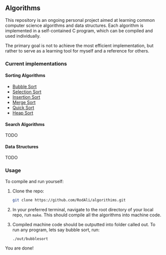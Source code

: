 ## Algorithms

This repository is an ongoing personal project aimed at learning common computer science algorithms and data structures. Each algorithm is implemented in a self-contained C program, which can be compiled and used individually.

The primary goal is not to achieve the most efficient implementation, but rather to serve as a learning tool for myself and a reference for others.

### Current implementations

#### Sorting Algorithms
- [Bubble Sort](src/bubblesort.c)
- [Selection Sort](src/selectionsort.c)
- [Insertion Sort](src/insertionsort.c)
- [Merge Sort](src/mergesort.c)
- [Quick Sort](src/quicksort.c)
- [Heap Sort](src/heapsort.c)

#### Search Algorithms

TODO

#### Data Structures

TODO

### Usage

To compile and run yourself:

1. Clone the repo:

    ```bash
    git clone https://github.com/RodAli/algorithims.git
    ```

2. In your preferred terminal, navigate to the root directory of your local repo, run `make`. This should compile all the algorithms into machine code.

3. Compiled machine code should be outputted into folder called out. To run any program, lets say bubble sort, run:

    ```bash
    ./out/bubblesort
    ```

You are done!